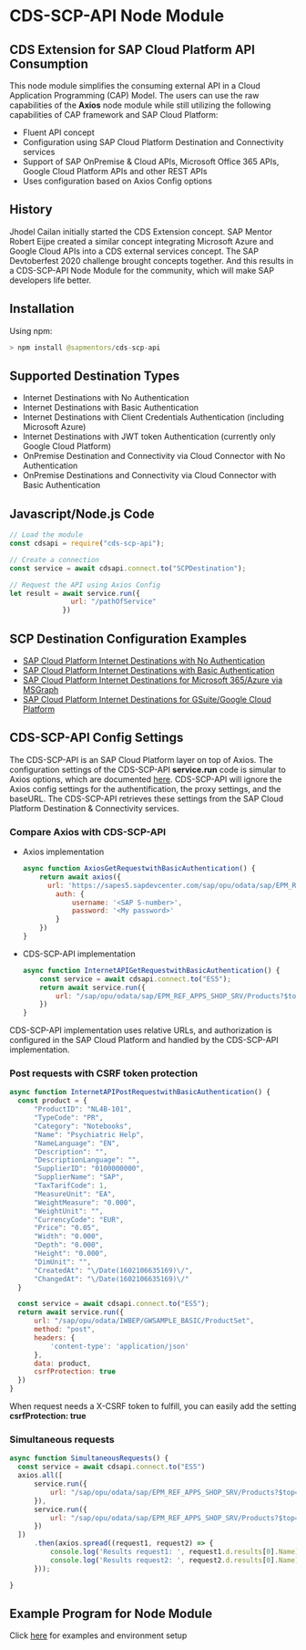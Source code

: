 # CDS-SCP-API Node Module 

## CDS Extension for SAP Cloud Platform API Consumption
This node module simplifies the consuming external API in a Cloud Application Programming (CAP) Model. 
The users can use the raw capabilities of the **Axios** node module while still utilizing the following capabilities of CAP framework and SAP Cloud Platform:
- Fluent API concept
- Configuration using SAP Cloud Platform Destination and Connectivity services
- Support of SAP OnPremise & Cloud APIs, Microsoft Office 365 APIs, Google Cloud Platform APIs and other REST APIs 
- Uses configuration based on Axios Config options 

## History
Jhodel Cailan initially started the CDS Extension concept. SAP Mentor Robert Eijpe created a similar concept integrating Microsoft Azure and Google Cloud APIs into a CDS external services concept. The SAP Devtoberfest 2020 challenge brought concepts together. And this results in a CDS-SCP-API Node Module for the community, which will make SAP developers life better.

## Installation

Using npm:

```swift
> npm install @sapmentors/cds-scp-api
```
## Supported Destination Types

- Internet Destinations with No Authentication 
- Internet Destinations with Basic Authentication
- Internet Destinations with Client Credentials Authentication (including Microsoft Azure)
- Internet Destinations with JWT token Authentication (currently only Google Cloud Platform)
- OnPremise Destination and Connectivity via Cloud Connector with No Authentication 
- OnPremise Destinations and Connectivity via Cloud Connector with Basic Authentication

## Javascript/Node.js Code
```javascript
// Load the module
const cdsapi = require("cds-scp-api");

// Create a connection
const service = await cdsapi.connect.to("SCPDestination");

// Request the API using Axios Config
let result = await service.run({
               url: "/pathOfService"
             })

```
## SCP Destination Configuration Examples

- [SAP Cloud Platform Internet Destinations with No Authentication](./docs/InternetAPIwithNoAuthentication.md)
- [SAP Cloud Platform Internet Destinations with Basic Authentication](./docs/InternetAPIwithBasicAuthentication.md)
- [SAP Cloud Platform Internet Destinations for Microsoft 365/Azure via MSGraph ](./docs/InternetAPIforAzure.md)
- [SAP Cloud Platform Internet Destinations for GSuite/Google Cloud Platform ](./docs/InternetAPIforGCP.md)

## CDS-SCP-API Config Settings
The CDS-SCP-API is an SAP Cloud Platform layer on top of Axios. The configuration settings of the CDS-SCP-API **service.run** code is simular to Axios options, which are documented [here](https://github.com/axios/axios#request-config). CDS-SCP-API will ignore the Axios config settings for the authentification, the proxy settings, and the baseURL. The CDS-SCP-API retrieves these settings from the SAP Cloud Platform Destination & Connectivity services. 

### Compare Axios with CDS-SCP-API
- Axios implementation
  ```javascript
  async function AxiosGetRequestwithBasicAuthentication() {
	  return await axios({
	  	url: 'https://sapes5.sapdevcenter.com/sap/opu/odata/sap/EPM_REF_APPS_SHOP_SRV/Products?$top=2',
		  auth: {
			  username: '<SAP S-number>',
			  password: '<My password>'
		  }
	  })
  }
  ```

- CDS-SCP-API implementation
  ```javascript
  async function InternetAPIGetRequestwithBasicAuthentication() {
	  const service = await cdsapi.connect.to("ES5");
	  return await service.run({
		  url: "/sap/opu/odata/sap/EPM_REF_APPS_SHOP_SRV/Products?$top=2"
	  })
  }  
  ```
CDS-SCP-API implementation uses relative URLs, and authorization is configured in the SAP Cloud Platform and handled by the CDS-SCP-API implementation.

### Post requests with CSRF token protection
  ```javascript
async function InternetAPIPostRequestwithBasicAuthentication() {
	const product = {
		"ProductID": "NL4B-101",
		"TypeCode": "PR",
		"Category": "Notebooks",
		"Name": "Psychiatric Help",
		"NameLanguage": "EN",
		"Description": "",
		"DescriptionLanguage": "",
		"SupplierID": "0100000000",
		"SupplierName": "SAP",
		"TaxTarifCode": 1,
		"MeasureUnit": "EA",
		"WeightMeasure": "0.000",
		"WeightUnit": "",
		"CurrencyCode": "EUR",
		"Price": "0.05",
		"Width": "0.000",
		"Depth": "0.000",
		"Height": "0.000",
		"DimUnit": "",
		"CreatedAt": "\/Date(1602106635169)\/",
		"ChangedAt": "\/Date(1602106635169)\/"
	}

	const service = await cdsapi.connect.to("ES5");
	return await service.run({
		url: "/sap/opu/odata/IWBEP/GWSAMPLE_BASIC/ProductSet",
		method: "post",
		headers: {
			'content-type': 'application/json'
		},
		data: product,
		csrfProtection: true
	})
}
  ```
When request needs a X-CSRF token to fulfill, you can easily add the setting **csrfProtection: true**

### Simultaneous requests
  ```javascript
async function SimultaneousRequests() {
	const service = await cdsapi.connect.to("ES5")
	axios.all([
		service.run({
			url: "/sap/opu/odata/sap/EPM_REF_APPS_SHOP_SRV/Products?$top=2"
		}),
		service.run({
			url: "/sap/opu/odata/sap/EPM_REF_APPS_SHOP_SRV/Products?$top=3"
		})
	])
		.then(axios.spread((request1, request2) => {
			console.log('Results request1: ', request1.d.results[0].Name);
			console.log('Results request2: ', request2.d.results[0].Name);
		}));

}
  ```
## Example Program for Node Module
Click [here](./examples/readme.md) for examples and environment setup
